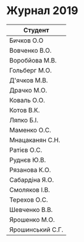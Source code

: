 # Журнал 2019

|Студент|
|-|
|Бичков О.О|
|Вовченко В.О.|
|Воробйова М.В.|
|Гольберг М.О.|
|Д'ячков М.В.|
|Драчко М.О.|
|Коваль О.О.|
|Котов В.К.|
|Ляпко Б.І.|
|Маменко О.С.|
|Мнацаканян С.Н.|
|Ратієв О.С.|
|Руднєв Ю.В.|
|Рязанова К.О.|
|Сабардіна Я.О.|
|Смоляков І.В.|
|Терехов О.С.|
|Шевченко В.В.|
|Ярошенко М.О.|
|Ярошинський С.Г.|